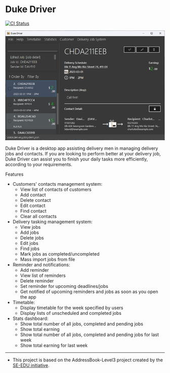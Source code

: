 # Duke Driver

[![CI Status](https://github.com/AY2223S2-CS2103-F11-2/tp/workflows/Java%20CI/badge.svg)](https://github.com/AY2223S2-CS2103-F11-2/tp/actions)

![Ui](docs/images/Ui.png)

Duke Driver is a desktop app assisting delivery men in managing delivery jobs and contacts. If you are looking to perform better at your delivery job, Duke Driver can assist you to finish your daily tasks more efficiently, according to your requirements.

Features
* Customers' contacts management system:
    - View list of contacts of customers
    - Add contact
    - Delete contact
    - Edit contact
    - Find contact
    - Clear all contacts
* Delivery tasking management system:
    - View jobs
    - Add jobs
    - Delete jobs
    - Edit jobs
    - Find jobs
    - Mark jobs as completed/uncompleted
    - Mass import jobs from file
* Reminder and notifications:
    - Add reminder
    - View list of reminders
    - Delete reminder
    - Set reminder for upcoming deadlines/jobs
    - Get notified of upcoming reminders and jobs as soon as you open the app
* Timetable:
    - Display timetable for the week specified by users
    - Display lists of unscheduled and completed jobs
* Stats dashboard:
    - Show total number of all jobs, completed and pending jobs
    - Show total earning
    - Show total number of all jobs, completed and pending jobs for last week
    - Show total earning for last week

------------------------------------------------------------------------------------------------------------------------------------------------------------------------
* This project is based on the AddressBook-Level3 project created by the [SE-EDU initiative](https://se-education.org).
